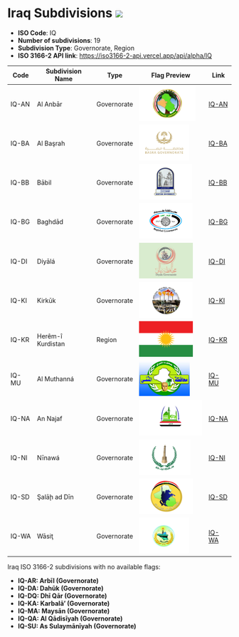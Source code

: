 # Iraq Subdivisions ![](https://flagcdn.com/h40/iq.png)

- **ISO Code**: IQ
- **Number of subdivisions**: 19
- **Subdivision Type**: Governorate, Region
- **ISO 3166-2 API link**: https://iso3166-2-api.vercel.app/api/alpha/IQ

| Code  | Subdivision Name         | Type | Flag Preview | Link |
|-------|--------------------------|--------------| -------------- |----------|
| IQ-AN | Al Anbār | Governorate | <img src='https://raw.githubusercontent.com/amckenna41/iso3166-flag-icons/main/iso3166-2-icons/IQ/IQ-AN.png' height='80'> | [IQ-AN](https://github.com/amckenna41/iso3166-flag-icons/blob/main/iso3166-2-icons/IQ/IQ-AN.png) |
| IQ-BA | Al Başrah | Governorate | <img src='https://raw.githubusercontent.com/amckenna41/iso3166-flag-icons/main/iso3166-2-icons/IQ/IQ-BA.svg' height='80'> | [IQ-BA](https://github.com/amckenna41/iso3166-flag-icons/blob/main/iso3166-2-icons/IQ/IQ-BA.svg) |
| IQ-BB | Bābil | Governorate | <img src='https://raw.githubusercontent.com/amckenna41/iso3166-flag-icons/main/iso3166-2-icons/IQ/IQ-BB.png' height='80'> | [IQ-BB](https://github.com/amckenna41/iso3166-flag-icons/blob/main/iso3166-2-icons/IQ/IQ-BB.png) |
| IQ-BG | Baghdād | Governorate | <img src='https://raw.githubusercontent.com/amckenna41/iso3166-flag-icons/main/iso3166-2-icons/IQ/IQ-BG.png' height='80'> | [IQ-BG](https://github.com/amckenna41/iso3166-flag-icons/blob/main/iso3166-2-icons/IQ/IQ-BG.png) |
| IQ-DI | Diyālá | Governorate | <img src='https://raw.githubusercontent.com/amckenna41/iso3166-flag-icons/main/iso3166-2-icons/IQ/IQ-DI.png' height='80'> | [IQ-DI](https://github.com/amckenna41/iso3166-flag-icons/blob/main/iso3166-2-icons/IQ/IQ-DI.png) |
| IQ-KI | Kirkūk | Governorate | <img src='https://raw.githubusercontent.com/amckenna41/iso3166-flag-icons/main/iso3166-2-icons/IQ/IQ-KI.png' height='80'> | [IQ-KI](https://github.com/amckenna41/iso3166-flag-icons/blob/main/iso3166-2-icons/IQ/IQ-KI.png) |
| IQ-KR | Herêm-î Kurdistan | Region | <img src='https://raw.githubusercontent.com/amckenna41/iso3166-flag-icons/main/iso3166-2-icons/IQ/IQ-KR.svg' height='80'> | [IQ-KR](https://github.com/amckenna41/iso3166-flag-icons/blob/main/iso3166-2-icons/IQ/IQ-KR.svg) |
| IQ-MU | Al Muthanná | Governorate | <img src='https://raw.githubusercontent.com/amckenna41/iso3166-flag-icons/main/iso3166-2-icons/IQ/IQ-MU.png' height='80'> | [IQ-MU](https://github.com/amckenna41/iso3166-flag-icons/blob/main/iso3166-2-icons/IQ/IQ-MU.png) |
| IQ-NA | An Najaf | Governorate | <img src='https://raw.githubusercontent.com/amckenna41/iso3166-flag-icons/main/iso3166-2-icons/IQ/IQ-NA.png' height='80'> | [IQ-NA](https://github.com/amckenna41/iso3166-flag-icons/blob/main/iso3166-2-icons/IQ/IQ-NA.png) |
| IQ-NI | Nīnawá | Governorate | <img src='https://raw.githubusercontent.com/amckenna41/iso3166-flag-icons/main/iso3166-2-icons/IQ/IQ-NI.png' height='80'> | [IQ-NI](https://github.com/amckenna41/iso3166-flag-icons/blob/main/iso3166-2-icons/IQ/IQ-NI.png) |
| IQ-SD | Şalāḩ ad Dīn | Governorate | <img src='https://raw.githubusercontent.com/amckenna41/iso3166-flag-icons/main/iso3166-2-icons/IQ/IQ-SD.svg' height='80'> | [IQ-SD](https://github.com/amckenna41/iso3166-flag-icons/blob/main/iso3166-2-icons/IQ/IQ-SD.svg) |
| IQ-WA | Wāsiţ | Governorate | <img src='https://raw.githubusercontent.com/amckenna41/iso3166-flag-icons/main/iso3166-2-icons/IQ/IQ-WA.png' height='80'> | [IQ-WA](https://github.com/amckenna41/iso3166-flag-icons/blob/main/iso3166-2-icons/IQ/IQ-WA.png) |

Iraq ISO 3166-2 subdivisions with no available flags:

* **IQ-AR: Arbīl (Governorate)**
* **IQ-DA: Dahūk (Governorate)**
* **IQ-DQ: Dhī Qār (Governorate)**
* **IQ-KA: Karbalā’ (Governorate)**
* **IQ-MA: Maysān (Governorate)**
* **IQ-QA: Al Qādisīyah (Governorate)**
* **IQ-SU: As Sulaymānīyah (Governorate)**